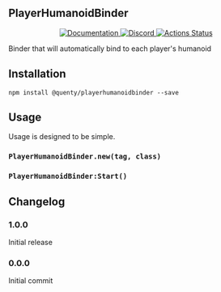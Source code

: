 ## PlayerHumanoidBinder
<div align="center">
  <a href="http://quenty.github.io/api/">
    <img src="https://img.shields.io/badge/docs-website-green.svg" alt="Documentation" />
  </a>
  <a href="https://discord.gg/mhtGUS8">
    <img src="https://img.shields.io/badge/discord-nevermore-blue.svg" alt="Discord" />
  </a>
  <a href="https://github.com/Quenty/NevermoreEngine/actions">
    <img src="https://github.com/Quenty/NevermoreEngine/workflows/lint/badge.svg" alt="Actions Status" />
  </a>
</div>

Binder that will automatically bind to each player's humanoid

## Installation
```
npm install @quenty/playerhumanoidbinder --save
```

## Usage
Usage is designed to be simple.

### `PlayerHumanoidBinder.new(tag, class)`

### `PlayerHumanoidBinder:Start()`


## Changelog

### 1.0.0
Initial release

### 0.0.0
Initial commit
